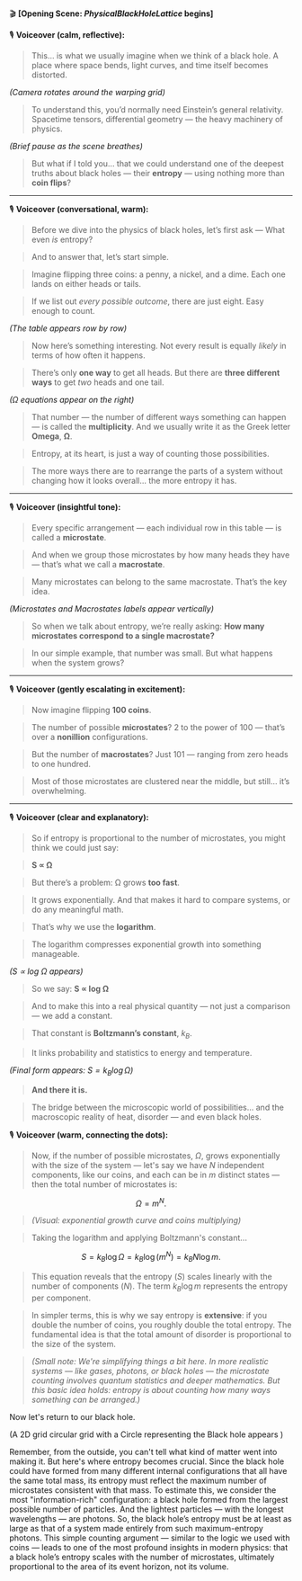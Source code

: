 🎬 **\[Opening Scene: *PhysicalBlackHoleLattice* begins]**

🎙 **Voiceover (calm, reflective):**

> This... is what we usually imagine when we think of a black hole.
> A place where space bends, light curves, and time itself becomes distorted.

*(Camera rotates around the warping grid)*

> To understand this, you’d normally need Einstein’s general relativity.
> Spacetime tensors, differential geometry — the heavy machinery of physics.

*(Brief pause as the scene breathes)*

> But what if I told you...
> that we could understand one of the deepest truths about black holes — their **entropy** — using nothing more than **coin flips**?

---

🎙 **Voiceover (conversational, warm):**

> Before we dive into the physics of black holes, let’s first ask —
> What even *is* entropy?

> And to answer that, let’s start simple.

> Imagine flipping three coins:
> a penny, a nickel, and a dime.
> Each one lands on either heads or tails.

> If we list out *every possible outcome*, there are just eight.
> Easy enough to count.

*(The table appears row by row)*

> Now here’s something interesting.
> Not every result is equally *likely* in terms of how often it happens.

> There’s only **one way** to get all heads.
> But there are **three different ways** to get *two* heads and one tail.

*(Ω equations appear on the right)*

> That number — the number of different ways something can happen —
> is called the **multiplicity**.
> And we usually write it as the Greek letter **Omega**, **Ω**.

> Entropy, at its heart, is just a way of counting those possibilities.

> The more ways there are to rearrange the parts of a system
> without changing how it looks overall...
> the more entropy it has.

---

🎙 **Voiceover (insightful tone):**

> Every specific arrangement — each individual row in this table —
> is called a **microstate**.

> And when we group those microstates by how many heads they have —
> that’s what we call a **macrostate**.

> Many microstates can belong to the same macrostate.
> That’s the key idea.

*(Microstates and Macrostates labels appear vertically)*

> So when we talk about entropy, we’re really asking:
> **How many microstates correspond to a single macrostate?**

> In our simple example, that number was small.
> But what happens when the system grows?

---

🎙 **Voiceover (gently escalating in excitement):**

> Now imagine flipping **100 coins**.

> The number of possible **microstates**?
> 2 to the power of 100 — that’s over a **nonillion** configurations.

> But the number of **macrostates**?
> Just 101 — ranging from zero heads to one hundred.

> Most of those microstates are clustered near the middle,
> but still... it’s overwhelming.

---

🎙 **Voiceover (clear and explanatory):**

> So if entropy is proportional to the number of microstates,
> you might think we could just say:

> **S ∝ Ω**

> But there’s a problem:
> Ω grows **too fast**.

> It grows exponentially.
> And that makes it hard to compare systems, or do any meaningful math.

> That’s why we use the **logarithm**.

> The logarithm compresses exponential growth into something manageable.

*(S ∝ log Ω appears)*

> So we say:
> **S ∝ log Ω**

> And to make this into a real physical quantity — not just a comparison —
> we add a constant.

> That constant is **Boltzmann’s constant**, *k<sub>B</sub>*.

> It links probability and statistics to energy and temperature.


*(Final form appears: $S = k_B \log \Omega$)*

> **And there it is.**

> The bridge between the microscopic world of possibilities...
> and the macroscopic reality of heat, disorder — and even black holes.

🎙 **Voiceover (warm, connecting the dots):**

> Now, if the number of possible microstates, $\Omega$, grows exponentially with the size of the system — let's say we have $N$ independent components, like our coins, and each can be in $m$ distinct states — then the total number of microstates is:

$$
\Omega = m^N.
$$

> *(Visual: exponential growth curve and coins multiplying)*

> Taking the logarithm and applying Boltzmann's constant...

$$
S = k_B \log \Omega = k_B \log (m^N) = k_B N \log m.
$$

> This equation reveals that the entropy ($S$) scales linearly with the number of components ($N$). The term $k_B \log m$ represents the entropy per component.

> In simpler terms, this is why we say entropy is **extensive**: if you double the number of coins, you roughly double the total entropy. The fundamental idea is that the total amount of disorder is proportional to the size of the system.

> *(Small note: We're simplifying things a bit here. In more realistic systems — like gases, photons, or black holes — the microstate counting involves quantum statistics and deeper mathematics. But this basic idea holds: entropy is about counting how many ways something can be arranged.)*


Now let's return to our black hole. 

(A 2D grid circular grid with a Circle representing the Black hole appears )

Remember, from the outside, you can't tell what kind of matter went into making it. But here's where entropy becomes crucial. Since the black hole could have formed from many different internal configurations that all have the same total mass, its entropy must reflect the maximum number of microstates consistent with that mass. To estimate this, we consider the most "information-rich" configuration: a black hole formed from the largest possible number of particles. And the lightest particles — with the longest wavelengths — are photons. So, the black hole’s entropy must be at least as large as that of a system made entirely from such maximum-entropy photons. This simple counting argument — similar to the logic we used with coins — leads to one of the most profound insights in modern physics: that a black hole’s entropy scales with the number of microstates, ultimately proportional to the area of its event horizon, not its volume.
